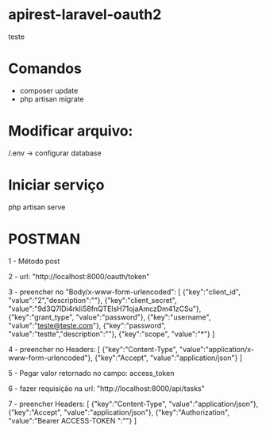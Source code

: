 # apirest-laravel-oauth2
teste

# Comandos
- composer update
- php artisan migrate

# Modificar arquivo:
/.env
-> configurar database

# Iniciar serviço
php artisan serve

# POSTMAN

  1 - Método post
  
  2 - url: "http://localhost:8000/oauth/token"
  
  3 - preencher no "Body/x-www-form-urlencoded":
  [
  {"key":"client_id",     "value":"2","description":""},
  {"key":"client_secret", "value":"9d3Q7lDi4rkIi58fnQTElsH71ojaAmczDm41zCSu"},
  {"key":"grant_type",    "value":"password"},
  {"key":"username",      "value":"teste@teste.com"},
  {"key":"password",      "value":"testte","description":""},
  {"key":"scope",         "value":"*"}
  ]
  
  4 - preencher no Headers:
  [
  {"key":"Content-Type",    "value":"application/x-www-form-urlencoded"},
  {"key":"Accept",          "value":"application/json"}
  ]
  
  5 - Pegar valor retornado no campo: access_token
  
  6 - fazer requisição na url: "http://localhost:8000/api/tasks"
  
  7 - preencher Headers:
  [
  {"key":"Content-Type",    "value":"application/json"},
  {"key":"Accept",          "value":"application/json"},
  {"key":"Authorization",   "value":"Bearer     ACCESS-TOKEN    ":""}
  ]



